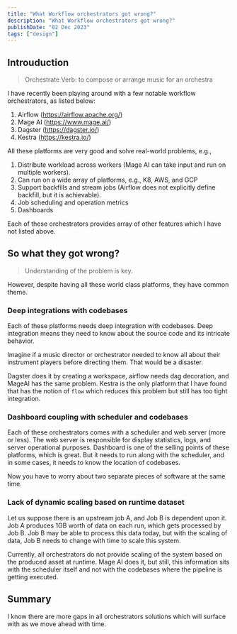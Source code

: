 ```yaml
---
title: "What Workflow orchestrators got wrong?"
description: "What Workflow orchestrators got wrong?"
publishDate: "02 Dec 2023"
tags: ["design"]
---
```


## Introuduction

> Orchestrate Verb: to compose or arrange music for an orchestra

I have recently been playing around with a few notable workflow orchestrators, as listed below:

1. Airflow (https://airflow.apache.org/)
2. Mage AI (https://www.mage.ai/)
3. Dagster (https://dagster.io/)
4. Kestra (https://kestra.io/)

All these platforms are very good and solve real-world problems, e.g.,

1. Distribute workload across workers (Mage AI can take input and run on multiple workers).
2. Can run on a wide array of platforms, e.g., K8, AWS, and GCP
3. Support backfills and stream jobs (Airflow does not explicitly define backfill, but it is achievable).
4. Job scheduling and operation metrics
5. Dashboards

Each of these orchestrators provides array of other features which I have not listed above.

## So what they got wrong?

> Understanding of the problem is key.

However, despite having all these world class platforms, they have common theme.

### Deep integrations with codebases

Each of these platforms needs deep integration with codebases. Deep integration means they need to know about the source code and its intricate behavior.

Imagine if a music director or orchestrator needed to know all about their instrument players before directing them. That would be a disaster.

Dagster does it by creating a workspace, airflow needs dag decoration, and MageAI has the same problem. Kestra is the only platform that I have found that has the notion of `flow` which reduces this problem but still has too tight integration.

### Dashboard coupling with scheduler and codebases

Each of these orchestrators comes with a scheduler and web server (more or less). The web server is responsible for display statistics, logs, and server operational purposes. Dashboard is one of the selling points of these platforms, which is great. But it needs to run along with the scheduler, and in some cases, it needs to know the location of codebases.

Now you have to worry about two separate pieces of software at the same time.

### Lack of dynamic scaling based on runtime dataset

Let us suppose there is an upstream job A, and Job B is dependent upon it. Job A produces 1GB worth of data on each run, which gets processed by Job B. Job B may be able to process this data today, but with the scaling of data, Job B needs to change with time to scale this system.

Currently, all orchestrators do not provide scaling of the system based on the produced asset at runtime. Mage AI does it, but still, this information sits with the scheduler itself and not with the codebases where the pipeline is getting executed.

## Summary

I know there are more gaps in all orchestrators solutions which will surface with as we move ahead with time.
